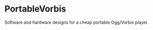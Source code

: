 PortableVorbis
==============

Software and hardware designs for a cheap portable Ogg/Vorbis player.